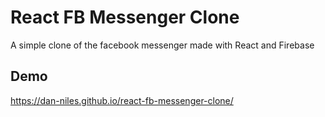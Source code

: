 # React FB Messenger Clone

A simple clone of the facebook messenger made with React and Firebase

## Demo

https://dan-niles.github.io/react-fb-messenger-clone/
